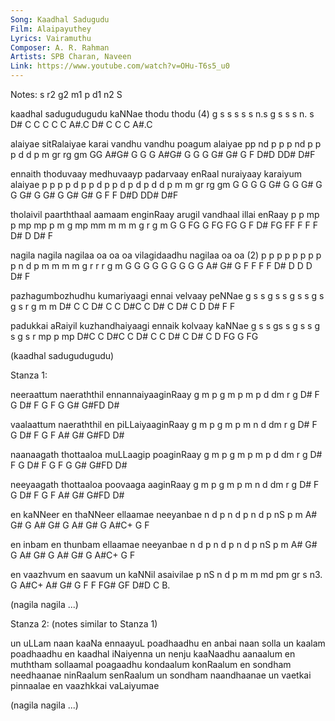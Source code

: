 ```yaml
---
Song: Kaadhal Sadugudu
Film: Alaipayuthey
Lyrics: Vairamuthu
Composer: A. R. Rahman
Artists: SPB Charan, Naveen
Link: https://www.youtube.com/watch?v=OHu-T6s5_u0
---
```

Notes: s r2 g2 m1 p d1 n2 S

kaadhal sadugudugudu kaNNae thodu thodu (4)
g  s    s s s s n.s  g  s   s  s  n. s
D# C    C C C C A#.C D# C   C  C  A#.C

alaiyae   sitRalaiyae   karai vandhu vandhu poagum alaiyae
pp  nd    p  p p  nd    p p   p  d   d  p   m  gr  rg  gm
GG  A#G#  G  G G  A#G#  G G   G  G#  G# G   F  D#D DD# D#F

ennaith thoduvaay medhuvaayp padarvaay enRaal nuraiyaay karaiyum alaiyae
p p     p  p d    p p  d     p p  d    p d    p d  d p  m m  gr  rg  gm
G G     G  G G#   G G  G#    G G  G#   G G#   G G# G# G F F  D#D DD# D#F

tholaivil paarththaal aamaam enginRaay arugil vandhaal illai enRaay
p  p  mp  p     mp    mp p   m g  mp   mm m   m  m     g r   g m
G  G  FG  G     FG    FG G   F D# FG   FF F   F  F     D# D  D# F

nagila nagila nagilaa oa oa oa vilagidaadhu nagilaa oa oa (2)
p p p  p p p  p p p   n  d  p  m m m m  g   r r r   g  m
G G G  G G G  G G G   A# G# G  F F F F  D#  D D D   D# F

pazhagumbozhudhu kumariyaagi ennai velvaay peNNae
g s  s  g s  s   g s s g  s  g s   r  g    m  m
D# C C  D# C C   D#C C D# C  D# C  D  D#   F  F

padukkai aRaiyil kuzhandhaiyaagi ennaik kolvaay kaNNae
g s  s   gs  s   g s   s   g  s  g s    r  mp   p  mp
D#C  C   D#C C   D# C  C   D# C  D# C   D  FG   G  FG

(kaadhal sadugudugudu)

Stanza 1:

neeraattum naeraththil ennannaiyaaginRaay
g  m   p   g  m   p    m p  d  dm r  g
D# F   G   D# F   G    F G  G# G#FD  D#

vaalaattum naeraththil en piLLaiyaaginRaay
g  m   p   g  m   p    m  n  d  dm r  g
D# F   G   D# F   G    F  A# G# G#FD  D#

naanaagath thottaaloa muLLaagip poaginRaay
g  m  p    g   m  p   m  p  d   dm r  g
D# F  G    D#  F  G   F  G  G#  G#FD  D#

neeyaagath thottaaloa poovaaga aaginRaay
g  m  p    g   m  p   m  n  d  dm r  g
D# F  G    D#  F  G   F  A# G# G#FD  D#

en kaNNeer en thaNNeer ellaamae neeyanbae
n  d  p    n  d   p    n d  p   nS p  m
A# G# G    A# G#  G    A# G# G  A#C+ G F

en inbam en thunbam ellaamae neeyanbae
n  d p   n  d   p   n d  p   nS p  m
A# G# G  A# G#  G   A# G# G  A#C+ G  F

en vaazhvum en saavum un kaNNil asaivilae
p  nS   n   d  p  m   m  md pm  gr  s n3.
G  A#C+ A# G#  G  F   F  FG# GF D#D C B.

(nagila nagila ...)


Stanza 2: (notes similar to Stanza 1)

un uLLam naan kaaNa ennaayuL poadhaadhu
en anbai naan solla un kaalam poadhaadhu
en kaadhal iNaiyenna un nenju kaaNaadhu
aanaalum en muththam sollaamal poagaadhu
kondaalum konRaalum en sondham needhaanae
ninRaalum senRaalum un sondham naandhaanae
un vaetkai pinnaalae en vaazhkkai vaLaiyumae

(nagila nagila ...)

